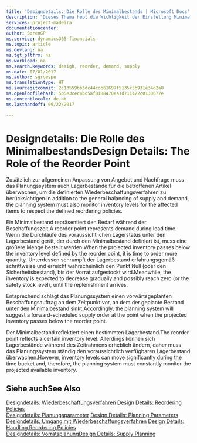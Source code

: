 ```yaml
---
title: 'Designdetails: Die Rolle des Minimalbestands | Microsoft Docs'
description: "Dieses Thema hebt die Wichtigkeit der Einstellung Minimalbed hervor, damit Sie wissen, wann Sie den Bestand erneuern müssen."
services: project-madeira
documentationcenter: 
author: SorenGP
ms.service: dynamics365-financials
ms.topic: article
ms.devlang: na
ms.tgt_pltfrm: na
ms.workload: na
ms.search.keywords: desigh, reorder, demand, supply
ms.date: 07/01/2017
ms.author: sgroespe
ms.translationtype: HT
ms.sourcegitcommit: 2c13559bb3dc44cdb61697f5135c5b931e34d2a8
ms.openlocfilehash: 5b5e3cec4bc5af8188470ea1d711422c0130677e
ms.contentlocale: de-at
ms.lasthandoff: 09/22/2017

---
```

# <a name="design-details-the-role-of-the-reorder-point"></a><span data-ttu-id="46fd9-103">Designdetails: Die Rolle des Minimalbestands</span><span class="sxs-lookup"><span data-stu-id="46fd9-103">Design Details: The Role of the Reorder Point</span></span>
<span data-ttu-id="46fd9-104">Zusätzlich zur allgemeinen Anpassung von Angebot und Nachfrage muss das Planungssystem auch Lagerbestände für die betroffenen Artikel überwachen, um die definierten Wiederbeschaffungsverfahren zu berücksichtigen.</span><span class="sxs-lookup"><span data-stu-id="46fd9-104">In addition to the general balancing of supply and demand, the planning system must also monitor inventory levels for the affected items to respect the defined reordering policies.</span></span>  
  
<span data-ttu-id="46fd9-105">Ein Minimalbestand repräsentiert den Bedarf während der Beschaffungszeit.</span><span class="sxs-lookup"><span data-stu-id="46fd9-105">A reorder point represents demand during lead time.</span></span> <span data-ttu-id="46fd9-106">Wenn die Durchläufe des voraussichtlichen Lagerstatus unter den Lagerbestand gerät, der durch den Minimalbestand definiert ist, muss eine größere Menge bestellt werden.</span><span class="sxs-lookup"><span data-stu-id="46fd9-106">When the projected inventory passes below the inventory level defined by the reorder point, it is time to order more quantity.</span></span> <span data-ttu-id="46fd9-107">Unterdessen schrumpft der Lagerbestand erfahrungsgemäß schrittweise und erreicht wahrscheinlich den Punkt Null (oder den Sicherheitsbestand), bis der Vorrat aufgestockt wird.</span><span class="sxs-lookup"><span data-stu-id="46fd9-107">Meanwhile, the inventory is expected to decrease gradually and possibly reach zero (or the safety stock level), until the replenishment arrives.</span></span>  
  
<span data-ttu-id="46fd9-108">Entsprechend schlägt das Planungssystem einen vorwärtsgeplanten Beschaffungsauftrag an dem Zeitpunkt vor, an dem der geplante Bestand unter den Minimalbestand sinkt.</span><span class="sxs-lookup"><span data-stu-id="46fd9-108">Accordingly, the planning system will suggest a forward-scheduled supply order at the point when the projected inventory passes below the reorder point.</span></span>  
  
<span data-ttu-id="46fd9-109">Der Minimalbestand reflektiert einen bestimmten Lagerbestand.</span><span class="sxs-lookup"><span data-stu-id="46fd9-109">The reorder point reflects a certain inventory level.</span></span> <span data-ttu-id="46fd9-110">Allerdings können sich Lagerbestände während des Zeitrahmens erheblich ändern, daher muss das Planungssystem ständig den voraussichtlich verfügbaren Lagerbestand überwachen.</span><span class="sxs-lookup"><span data-stu-id="46fd9-110">However, inventory levels can move significantly during the time bucket and, therefore, the planning system must constantly monitor the projected available inventory.</span></span>  
  
## <a name="see-also"></a><span data-ttu-id="46fd9-111">Siehe auch</span><span class="sxs-lookup"><span data-stu-id="46fd9-111">See Also</span></span>  
<span data-ttu-id="46fd9-112">[Designdetails: Wiederbeschaffungsverfahren](design-details-reordering-policies.md) </span><span class="sxs-lookup"><span data-stu-id="46fd9-112">[Design Details: Reordering Policies](design-details-reordering-policies.md) </span></span>  
<span data-ttu-id="46fd9-113">[Designdetails: Planungsparameter](design-details-planning-parameters.md) </span><span class="sxs-lookup"><span data-stu-id="46fd9-113">[Design Details: Planning Parameters](design-details-planning-parameters.md) </span></span>  
<span data-ttu-id="46fd9-114">[Designdetails: Umgang mit Wiederbeschaffungsverfahren](design-details-handling-reordering-policies.md) </span><span class="sxs-lookup"><span data-stu-id="46fd9-114">[Design Details: Handling Reordering Policies](design-details-handling-reordering-policies.md) </span></span>  
[<span data-ttu-id="46fd9-115">Designdetails: Vorratsplanung</span><span class="sxs-lookup"><span data-stu-id="46fd9-115">Design Details: Supply Planning</span></span>](design-details-supply-planning.md)
